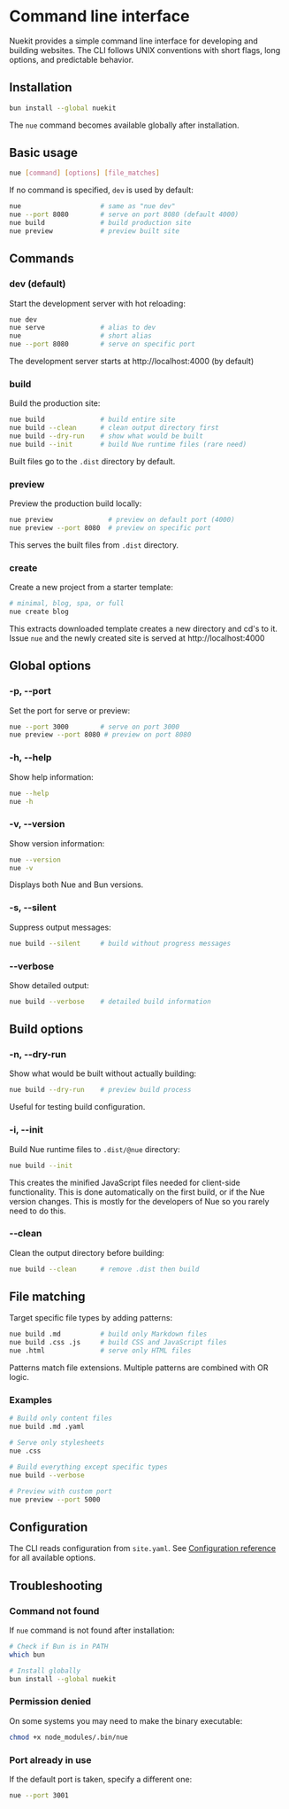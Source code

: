 
# Command line interface
Nuekit provides a simple command line interface for developing and building websites. The CLI follows UNIX conventions with short flags, long options, and predictable behavior.

## Installation

```bash
bun install --global nuekit
```

The `nue` command becomes available globally after installation.

## Basic usage

```bash
nue [command] [options] [file_matches]
```

If no command is specified, `dev` is used by default:

```bash
nue                    # same as "nue dev"
nue --port 8080        # serve on port 8080 (default 4000)
nue build              # build production site
nue preview            # preview built site
```

## Commands

### dev (default)
Start the development server with hot reloading:

```bash
nue dev
nue serve              # alias to dev
nue                    # short alias
nue --port 8080        # serve on specific port
```

The development server starts at http://localhost:4000 (by default)


### build
Build the production site:

```bash
nue build              # build entire site
nue build --clean      # clean output directory first
nue build --dry-run    # show what would be built
nue build --init       # build Nue runtime files (rare need)
```

Built files go to the `.dist` directory by default.

### preview

Preview the production build locally:

```bash
nue preview              # preview on default port (4000)
nue preview --port 8080  # preview on specific port
```

This serves the built files from `.dist` directory.

### create

Create a new project from a starter template:

```bash
# minimal, blog, spa, or full
nue create blog
```

This extracts downloaded template creates a new directory and cd's to it. Issue `nue` and the newly created site is served at http://localhost:4000


## Global options

### -p, --port

Set the port for serve or preview:

```bash
nue --port 3000        # serve on port 3000
nue preview --port 8080 # preview on port 8080
```

### -h, --help

Show help information:

```bash
nue --help
nue -h
```

### -v, --version

Show version information:

```bash
nue --version
nue -v
```

Displays both Nue and Bun versions.

### -s, --silent

Suppress output messages:

```bash
nue build --silent     # build without progress messages
```

### --verbose

Show detailed output:

```bash
nue build --verbose    # detailed build information
```

## Build options

### -n, --dry-run

Show what would be built without actually building:

```bash
nue build --dry-run    # preview build process
```

Useful for testing build configuration.

### -i, --init

Build Nue runtime files to `.dist/@nue` directory:

```bash
nue build --init
```

This creates the minified JavaScript files needed for client-side functionality. This is done automatically on the first build, or if the Nue version changes. This is mostly for the developers of Nue so you rarely need to do this.

### --clean

Clean the output directory before building:

```bash
nue build --clean      # remove .dist then build
```

## File matching

Target specific file types by adding patterns:

```bash
nue build .md          # build only Markdown files
nue build .css .js     # build CSS and JavaScript files
nue .html              # serve only HTML files
```

Patterns match file extensions. Multiple patterns are combined with OR logic.

### Examples

```bash
# Build only content files
nue build .md .yaml

# Serve only stylesheets
nue .css

# Build everything except specific types
nue build --verbose

# Preview with custom port
nue preview --port 5000
```

## Configuration

The CLI reads configuration from `site.yaml`. See [Configuration reference](/docs/configuration) for all available options.

## Troubleshooting

### Command not found

If `nue` command is not found after installation:

```bash
# Check if Bun is in PATH
which bun

# Install globally
bun install --global nuekit
```

### Permission denied
On some systems you may need to make the binary executable:

```bash
chmod +x node_modules/.bin/nue
```

### Port already in use
If the default port is taken, specify a different one:

```bash
nue --port 3001
```

